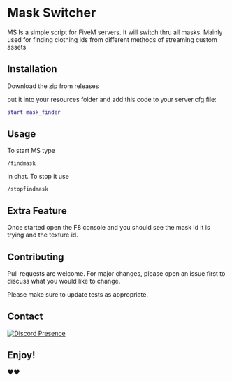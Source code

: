 # Mask Switcher

MS Is a simple script for FiveM servers.
It will switch thru all masks. Mainly used for finding clothing ids from different methods of streaming custom assets

## Installation

Download the zip from releases

put it into your resources folder and add this code to your server.cfg file:

```lua
start mask_finder
```

## Usage

To start MS type 
```
/findmask
```
in chat.
To stop it use

```
/stopfindmask
```

## Extra Feature

Once started open the F8 console and you should see the mask id it is trying and the texture id.

## Contributing

Pull requests are welcome. For major changes, please open an issue first
to discuss what you would like to change.

Please make sure to update tests as appropriate.

## Contact

[![Discord Presence](https://lanyard.cnrad.dev/api/1095486777344655460)](https://discord.com/users/1095486777344655460)

## Enjoy!
❤❤
